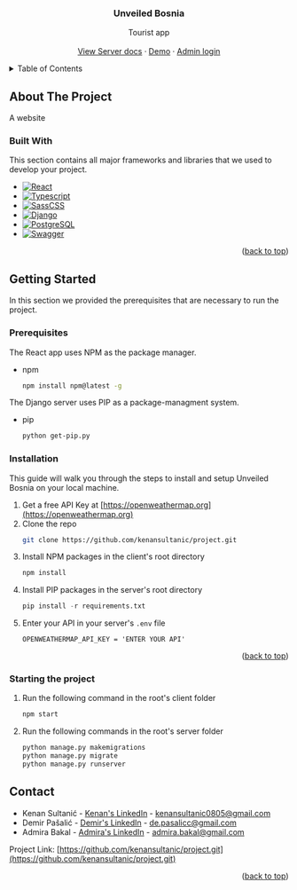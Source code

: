 <a name="readme-top"></a>

<h3 align="center">Unveiled Bosnia</h3>
<p align="center">
    Tourist app
    <br />
    <br />
    <a href="https://bosnia-unveiled.vercel.app/swagger/">View Server docs</a>
    ·
    <a href="https://bosnia-unveiled-client.vercel.app">Demo</a>
    ·
    <a href="https://bosnia-unveiled.vercel.app/admin/">Admin login</a>
  </p>
</div>

<!-- TABLE OF CONTENTS -->
<details>
  <summary>Table of Contents</summary>
  <ol>
    <li>
      <a href="#about-the-project">About The Project</a>
      <ul>
        <li><a href="#built-with">Built With</a></li>
      </ul>
    </li>
    <li>
      <a href="#getting-started">Getting Started</a>
      <ul>
        <li><a href="#prerequisites">Prerequisites</a></li>
        <li><a href="#installation">Installation</a></li>
      </ul>
    </li>
    <li><a href="#contact">Contact</a></li>
  </ol>
</details>

<!-- ABOUT THE PROJECT -->
## About The Project

A website 

### Built With

This section contains all major frameworks and libraries that we used to develop your project. 

* [![React][React.js]][React-url]
* [![Typescript][TypeScript]][TypeScript-url]
* [![SassCSS][SassCSS]][SassCSS-url]
* [![Django][Django]][Django-url]
* [![PostgreSQL][PostgreSQL]][PostgreSQL-url]
* [![Swagger][Swagger]][Swagger-url]

<p align="right">(<a href="#readme-top">back to top</a>)</p>

<!-- GETTING STARTED -->
## Getting Started

In this section we provided the prerequisites that are necessary to run the project.

### Prerequisites

The React app uses NPM as the package manager.
* npm
  ```sh
  npm install npm@latest -g
  ```

The Django server uses PIP as a package-managment system.
* pip
  ```sh
  python get-pip.py
  ```

### Installation

This guide will walk you through the steps to install and setup
Unveiled Bosnia on your local machine.

1. Get a free API Key at [https://openweathermap.org](https://openweathermap.org)
2. Clone the repo
   ```sh
   git clone https://github.com/kenansultanic/project.git
   ```
3. Install NPM packages in the client's root directory
   ```sh
   npm install
   ```
4. Install PIP packages in the server's root directory
   ```py
   pip install -r requirements.txt
   ```
5. Enter your API in your server's `.env` file
   ```env
   OPENWEATHERMAP_API_KEY = 'ENTER YOUR API'
   ```

<p align="right">(<a href="#readme-top">back to top</a>)</p>

### Starting the project

1. Run the following command in the root's client folder
   ```sh
   npm start
   ```
2. Run the following commands in the root's server folder
   ```sh
   python manage.py makemigrations
   python manage.py migrate
   python manage.py runserver
   ```

<!-- CONTACT -->
## Contact
* Kenan Sultanić - [Kenan's LinkedIn](https://linkedin.com/in/kenansultanic/) - kenansultanic0805@gmail.com
* Demir Pašalić - [Demir's LinkedIn](https://www.linkedin.com/in/dpasalic/) - de.pasalicc@gmail.com
* Admira Bakal - [Admira's LinkedIn](https://www.linkedin.com/in/admira-bakal-591176238/) - admira.bakal@gmail.com

Project Link: [https://github.com/kenansultanic/project.git](https://github.com/kenansultanic/project.git)

<p align="right">(<a href="#readme-top">back to top</a>)</p>


[React.js]: https://img.shields.io/badge/react-20232A?style=for-the-badge&logo=react&logoColor=61DAFB
[React-url]: https://reactjs.org/

[TypeScript]: https://img.shields.io/badge/typescript-3178C6?style=for-the-badge&logo=typescript&logoColor=fff
[TypeScript-url]: https://www.typescriptlang.org/

[SassCSS]: https://img.shields.io/badge/sass-C76494?style=for-the-badge&logo=sass&logoColor=fff
[SassCSS-url]: https://sass-lang.com/

[Django]: https://img.shields.io/badge/django-113527?style=for-the-badge&logo=django&logoColor=fff
[Django-url]: https://www.djangoproject.com/

[PostgreSQL]: https://img.shields.io/badge/postgresql-376696?style=for-the-badge&logo=postgresql&logoColor=fff
[PostgreSQL-url]: https://www.postgresql.org/

[Swagger]: https://img.shields.io/badge/swagger-729D08?style=for-the-badge&logo=swagger&logoColor=fff
[Swagger-url]: https://swagger.io/

